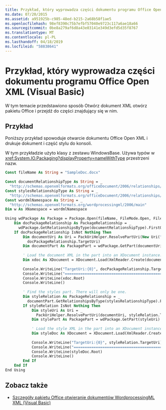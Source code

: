 ```yaml
---
title: Przykład, który wyprowadza części dokumentu programu Office Open XML (Visual Basic)
ms.date: 07/20/2015
ms.assetid: a951925b-c985-48ed-b215-2a68b58f1ae5
ms.openlocfilehash: 98ef8390c75b7efbf57040e9723c117a6ae18a66
ms.sourcegitcommit: 0be8a279af6d8a43e03141e349d3efd5d35f8767
ms.translationtype: MT
ms.contentlocale: pl-PL
ms.lasthandoff: 04/18/2019
ms.locfileid: "58838641"
---
```

# <a name="example-that-outputs-office-open-xml-document-parts-visual-basic"></a>Przykład, który wyprowadza części dokumentu programu Office Open XML (Visual Basic)
W tym temacie przedstawiono sposób Otwórz dokument XML otwórz pakietu Office i przejdź do części znajdujący się w nim.  
  
## <a name="example"></a>Przykład  
 Poniższy przykład spowoduje otwarcie dokumentu Office Open XML i drukuje dokument i część stylu do konsoli.  
  
 W tym przykładzie użyto klasy z zestawu WindowsBase. Używa typów w <xref:System.IO.Packaging?displayProperty=nameWithType> przestrzeni nazw.  
  
```vb  
Const fileName As String = "SampleDoc.docx"  
  
Const documentRelationshipType As String = _  
  "http://schemas.openxmlformats.org/officeDocument/2006/relationships/officeDocument"  
Const stylesRelationshipType As String = _  
  "http://schemas.openxmlformats.org/officeDocument/2006/relationships/styles"  
Const wordmlNamespace As String = _  
  "http://schemas.openxmlformats.org/wordprocessingml/2006/main"  
Dim w As XNamespace = wordmlNamespace  
  
Using wdPackage As Package = Package.Open(fileName, FileMode.Open, FileAccess.Read)  
    Dim docPackageRelationship As PackageRelationship = _  
      wdPackage.GetRelationshipsByType(documentRelationshipType).FirstOrDefault()  
    If docPackageRelationship IsNot Nothing Then  
        Dim documentUri As Uri = PackUriHelper.ResolvePartUri(New Uri("/", UriKind.Relative), _  
          docPackageRelationship.TargetUri)  
        Dim documentPart As PackagePart = wdPackage.GetPart(documentUri)  
  
        ' Load the document XML in the part into an XDocument instance.  
        Dim xdoc As XDocument = XDocument.Load(XmlReader.Create(documentPart.GetStream()))  
  
        Console.WriteLine("TargetUri:{0}", docPackageRelationship.TargetUri)  
        Console.WriteLine("==================================================================")  
        Console.WriteLine(xdoc.Root)  
        Console.WriteLine()  
  
        ' Find the styles part. There will only be one.  
        Dim styleRelation As PackageRelationship = _  
          documentPart.GetRelationshipsByType(stylesRelationshipType).FirstOrDefault()  
        If styleRelation IsNot Nothing Then  
            Dim styleUri As Uri = _  
              PackUriHelper.ResolvePartUri(documentUri, styleRelation.TargetUri)  
            Dim stylePart As PackagePart = wdPackage.GetPart(styleUri)  
  
            ' Load the style XML in the part into an XDocument instance.  
            Dim styleDoc As XDocument = XDocument.Load(XmlReader.Create(stylePart.GetStream()))  
  
            Console.WriteLine("TargetUri:{0}", styleRelation.TargetUri)  
            Console.WriteLine("==================================================================")  
            Console.WriteLine(styleDoc.Root)  
            Console.WriteLine()  
        End If  
    End If  
End Using  
```  
  
## <a name="see-also"></a>Zobacz także

- [Szczegóły pakietu Office otwieranie dokumentów WordprocessingML XML (Visual Basic)](../../../../visual-basic/programming-guide/concepts/linq/details-of-office-open-xml-wordprocessingml-documents.md)
